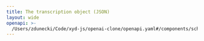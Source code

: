 ```yaml
---
title: The transcription object (JSON)
layout: wide
openapi: >-
  /Users/zdunecki/Code/xyd-js/openai-clone/openapi.yaml#/components/schemas/CreateTranscriptionResponseJson
---
```


